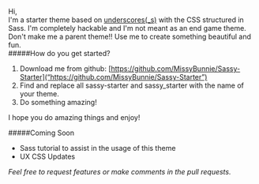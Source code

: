 Hi,  
I'm a starter theme based on [underscores(_s)](underscores.me) with the CSS structured in Sass. I'm completely hackable and I'm not meant as an end game theme.  Don't make me a parent theme!! Use me to create something beautiful and fun.  
#####How do you get started?
1. Download me from github: [https://github.com/MissyBunnie/Sassy-Starter](“https://github.com/MissyBunnie/Sassy-Starter”)
2. Find and replace all sassy-starter and sassy_starter with the name of your theme.
3. Do something amazing!  

I hope you do amazing things and enjoy!

#####Coming Soon
+ Sass tutorial to assist in the usage of this theme
+ UX CSS Updates  

_Feel free to request features or make comments in the pull requests._
